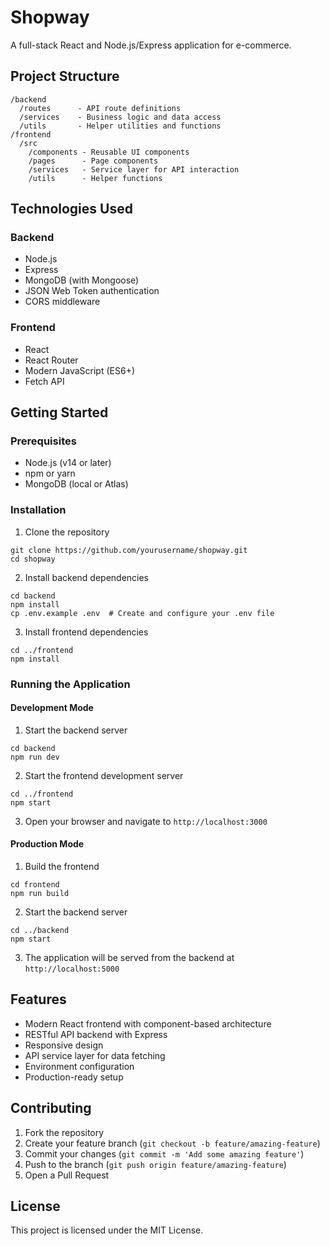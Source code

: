# Shopway

A full-stack React and Node.js/Express application for e-commerce.

## Project Structure

```
/backend
  /routes      - API route definitions
  /services    - Business logic and data access
  /utils       - Helper utilities and functions
/frontend
  /src
    /components - Reusable UI components
    /pages      - Page components
    /services   - Service layer for API interaction
    /utils      - Helper functions
```

## Technologies Used

### Backend
- Node.js
- Express
- MongoDB (with Mongoose)
- JSON Web Token authentication
- CORS middleware

### Frontend
- React
- React Router
- Modern JavaScript (ES6+)
- Fetch API

## Getting Started

### Prerequisites
- Node.js (v14 or later)
- npm or yarn
- MongoDB (local or Atlas)

### Installation

1. Clone the repository
```
git clone https://github.com/yourusername/shopway.git
cd shopway
```

2. Install backend dependencies
```
cd backend
npm install
cp .env.example .env  # Create and configure your .env file
```

3. Install frontend dependencies
```
cd ../frontend
npm install
```

### Running the Application

#### Development Mode

1. Start the backend server
```
cd backend
npm run dev
```

2. Start the frontend development server
```
cd ../frontend
npm start
```

3. Open your browser and navigate to `http://localhost:3000`

#### Production Mode

1. Build the frontend
```
cd frontend
npm run build
```

2. Start the backend server
```
cd ../backend
npm start
```

3. The application will be served from the backend at `http://localhost:5000`

## Features

- Modern React frontend with component-based architecture
- RESTful API backend with Express
- Responsive design
- API service layer for data fetching
- Environment configuration
- Production-ready setup

## Contributing

1. Fork the repository
2. Create your feature branch (`git checkout -b feature/amazing-feature`)
3. Commit your changes (`git commit -m 'Add some amazing feature'`)
4. Push to the branch (`git push origin feature/amazing-feature`)
5. Open a Pull Request

## License

This project is licensed under the MIT License. 